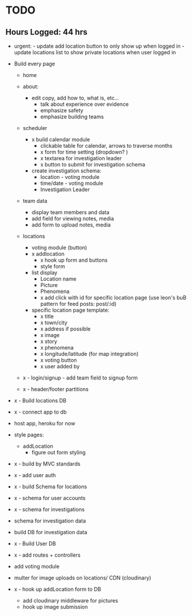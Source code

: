 # TODO

## Hours Logged: 44 hrs

* urgent: 
        - update add location button to only show up
            when logged in
        - update locations list to show private locations
            when user logged in
         


* Build every page
    - home
    - about:
        - edit copy, add how to, what is, etc...
            - talk about experience over evidence
            - emphasize safety
            - emphasize building teams
    
    - scheduler
        - x  build calendar module
            - clickable table for calendar, arrows to traverse months
            - x form for time setting (dropdown? )
            - x textarea for investigation leader
            - x button to submit for investigation schema
        - create investigation schema:
            - location - voting module
            - time/date - voting module
            - Investigation Leader
    - team data
        - display team members and data 
        - add field for viewing notes, media
        - add form to upload notes, media

    - locations
        - voting module (button)
        - x addlocation
            - x hook up form and buttons
            - style form
        - list display
            - Location name
            - Picture
            - Phenomena
            -  x add click with id for specific location page (use leon's buB pattern for feed posts: post/:id)
        - specific location page template: 
            -  x title
            -  x town/city
            -  x address if possible
            -  x image
            -  x story
            -  x phenomena
            -  x longitude/latitude (for map integration)
            -  x voting button 
            -  x user added by
    - x - login/signup
            - add team field to signup form

    - x - header/footer partitions

* x - Build locations DB


* x - connect app to db

* host app, heroku for now

* style pages:
    - addLocation
        - figure out form styling

*  x - build by MVC standards

*  x - add user auth

*  x - build Schema for locations

*  x - schema for user accounts

*  x - schema for investigations 

* schema for investigation data

* build DB for investigation data

*  x - Build User DB

* x - add routes + controllers

* add voting module 

* multer for image uploads on locations/ CDN (cloudinary)

* x - hook up addLocation form to DB
	- add cloudinary middleware for pictures
	- hook up image submission  
